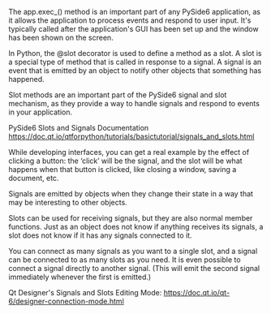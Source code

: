 The app.exec_() method is an important part of any PySide6 application, as it allows
 the application to process events and respond to user input. It's typically 
called after the application's GUI has been set up and the window has been 
shown on the screen.

In Python, the @slot decorator is used to define a method as a slot. A slot 
is a special type of method that is called in response to a signal. A signal 
is an event that is emitted by an object to notify other objects that 
something has happened.

Slot methods are an important part of the PySide6 signal and slot mechanism, 
as they provide a way to handle signals and respond to events in your application. 


PySide6 Slots and Signals Documentation 
https://doc.qt.io/qtforpython/tutorials/basictutorial/signals_and_slots.html

While developing interfaces, you can get a real example by the effect of clicking a button: 
the ‘click’ will be the signal, and the slot will be what happens when that button is clicked, 
like closing a window, saving a document, etc.

Signals are emitted by objects when they change their state in a way that may be interesting to other objects.

Slots can be used for receiving signals, but they are also normal member functions. Just as an object 
does not know if anything receives its signals, a slot does not know if it has any signals connected to it.

You can connect as many signals as you want to a single slot, and a signal can be connected to as 
many slots as you need. It is even possible to connect a signal directly to another signal. 
(This will emit the second signal immediately whenever the first is emitted.)


Qt Designer's Signals and Slots Editing Mode: 
https://doc.qt.io/qt-6/designer-connection-mode.html
